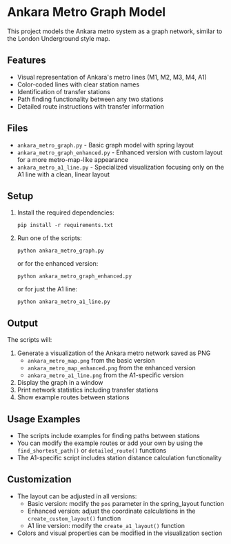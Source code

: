 # Ankara Metro Graph Model

This project models the Ankara metro system as a graph network, similar to the London Underground style map.

## Features

- Visual representation of Ankara's metro lines (M1, M2, M3, M4, A1)
- Color-coded lines with clear station names
- Identification of transfer stations
- Path finding functionality between any two stations
- Detailed route instructions with transfer information

## Files

- `ankara_metro_graph.py` - Basic graph model with spring layout
- `ankara_metro_graph_enhanced.py` - Enhanced version with custom layout for a more metro-map-like appearance
- `ankara_metro_a1_line.py` - Specialized visualization focusing only on the A1 line with a clean, linear layout

## Setup

1. Install the required dependencies:
   ```
   pip install -r requirements.txt
   ```

2. Run one of the scripts:
   ```
   python ankara_metro_graph.py
   ```
   or for the enhanced version:
   ```
   python ankara_metro_graph_enhanced.py
   ```
   or for just the A1 line:
   ```
   python ankara_metro_a1_line.py
   ```

## Output

The scripts will:
1. Generate a visualization of the Ankara metro network saved as PNG
   - `ankara_metro_map.png` from the basic version
   - `ankara_metro_map_enhanced.png` from the enhanced version
   - `ankara_metro_a1_line.png` from the A1-specific version
2. Display the graph in a window
3. Print network statistics including transfer stations
4. Show example routes between stations

## Usage Examples

- The scripts include examples for finding paths between stations
- You can modify the example routes or add your own by using the `find_shortest_path()` or `detailed_route()` functions
- The A1-specific script includes station distance calculation functionality

## Customization

- The layout can be adjusted in all versions:
  - Basic version: modify the `pos` parameter in the spring_layout function
  - Enhanced version: adjust the coordinate calculations in the `create_custom_layout()` function
  - A1 line version: modify the `create_a1_layout()` function
- Colors and visual properties can be modified in the visualization section 